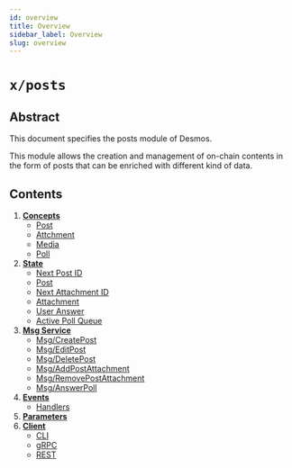 ```yaml
---
id: overview
title: Overview
sidebar_label: Overview
slug: overview
---
```


# `x/posts`

## Abstract 
This document specifies the posts module of Desmos.  

This module allows the creation and management of on-chain contents in the form of posts that can be enriched with different
kind of data.

## Contents
1. **[Concepts](02-concepts.md)**
    - [Post](02-concepts.md#post)
    - [Attchment](02-concepts.md#attachment)
    - [Media](02-concepts.md#media)
    - [Poll](02-concepts.md#poll)
2. **[State](03-state.md)**
    - [Next Post ID](03-state.md#next-post-id)
    - [Post](03-state.md#post)
    - [Next Attachment ID](03-state.md#post-section)
    - [Attachment](03-state.md#attachment)
    - [User Answer](03-state.md#user-answer)
    - [Active Poll Queue](03-state.md#active-poll-queue)
3. **[Msg Service](04-messages.md)**
    - [Msg/CreatePost](04-messages.md#msgcreatepost)
    - [Msg/EditPost](04-messages.md#msgeditpost)
    - [Msg/DeletePost](04-messages.md#msgdeletepost)
    - [Msg/AddPostAttachment](04-messages.md#msgaddpostattachment)
    - [Msg/RemovePostAttachment](04-messages.md#msgremovepostattachment)
    - [Msg/AnswerPoll](04-messages.md#msganswerpoll)
4. **[Events](05-events.md)**
    - [Handlers](05-events.md#handlers)
5. **[Parameters](06-params.md)**
6. **[Client](07-client.md)**
   - [CLI](07-client.md#cli)
   - [gRPC](07-client.md#grpc)
   - [REST](07-client.md#rest)
